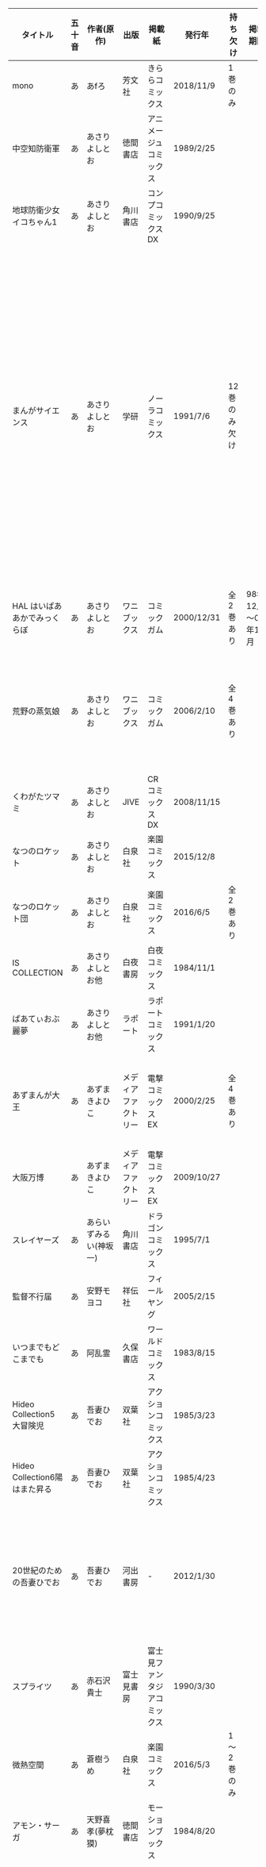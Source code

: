 | タイトル | 五十音 | 作者(原作) | 出版 | 掲載紙 | 発行年 | 持ち欠け | 掲載期間 | サイズ | 各刊発行年　版 |
| ---- | ---- | ---- | ---- | ---- | ---- | ---- | ---- | ---- | ---- |
| mono | あ | あfろ | 芳文社 | きららコミックス | 2018/11/9 | 1巻のみ |  | B6 | 1: 2018/11/9 1刷 帯付き |
| 中空知防衛軍 | あ | あさりよしとお | 徳間書店 | アニメージュコミックス | 1989/2/25 |  |  | B6 | 1刷 超巨大ロボ 北海道に現る<br>復活!無節操超超巨大戦闘兵器 |
| 地球防衛少女イコちゃん1 | あ | あさりよしとお | 角川書店 | コンプコミックスDX | 1990/9/25 |  |  | B6 | 1990/11/5 2版1刷 |
| まんがサイエンス | あ | あさりよしとお | 学研 | ノーラコミックス | 1991/7/6 | 12巻のみ欠け |  | B6 | 1: 1994/11/6 3刷<br>2: 1992/6/6 1刷 帯付き<br>3: 1993/8/6 1刷<br>4: 1994/9/6 1刷<br>5: 1996/2/8 1刷<br>6: 1998/3/6 1刷<br>7: 2001/1/1 刷<br>8: 2007/12/1 2刷<br>9: 2004/9/3 1刷 帯ハガキ付き<br>10: 2007/1/7 1刷 帯ハガキ付き<br>11: 2008/4/10 1刷  ハガキ付き<br>13: 2011/9/14 1刷  ハガキ付き<br>14: 2013/9/10 1刷  ハガキ付き |
| HAL はいぱあ あかでみっく らぼ | あ | あさりよしとお | ワニブックス | コミックガム | 2000/12/31 | 全2巻あり | 98年12月～01年12月 | B6 | 1: 2000/12/31 1刷 帯付き<br>2: 2002/2/10 1刷 帯付き |
| 荒野の蒸気娘 | あ | あさりよしとお | ワニブックス | コミックガム | 2006/2/10 | 全4巻あり |  | B6 | 1: 2006/2/10 1刷<br>2: 2006/12/10 1刷<br>3: 2007/8/10 1刷 ハガキ広告付き<br>4: 2008/6/10 1刷 ハガキ広告付き |
| くわがたツマミ | あ | あさりよしとお | JIVE | CRコミックスDX | 2008/11/15 |  |  | B6 | 1刷 |
| なつのロケット | あ | あさりよしとお | 白泉社 | 楽園コミックス | 2015/12/8 |  |  | B6 | 1刷 |
| なつのロケット団 | あ | あさりよしとお | 白泉社 | 楽園コミックス | 2016/6/5 | 全2巻あり |  | B6 | 1: 2016/6/5 1刷 帯付き<br>2: 2021/12/5 1刷 帯付き |
| IS COLLECTION | あ | あさりよしとお他 | 白夜書房 | 白夜コミックス | 1984/11/1 |  |  | B6 | 1刷 帯付き超巨大ロボ 北海道に現る |
| ぱあてぃおぶ麗夢 | あ | あさりよしとお他 | ラポート | ラポートコミックス | 1991/1/20 |  |  | B6 | 1刷 |
| あずまんが大王 | あ | あずまきよひこ | メディアファクトリー | 電撃コミックスEX | 2000/2/25 | 全4巻あり |  | B6 | 1: 2002/4/30 31刷 帯付き<br>2: 2002/6/25 23刷 帯付き<br>3: 2002/6/25 11刷 帯付き<br>4: 2002/7/20 2刷 帯付き |
| 大阪万博 | あ | あずまきよひこ | メディアファクトリー | 電撃コミックスEX | 2009/10/27 |  |  | B6 | 1刷 帯付き |
| スレイヤーズ | あ | あらいずみるい(神坂一) | 角川書店 | ドラゴンコミックス | 1995/7/1 |  |  | B6 | 1刷 帯付き |
| 監督不行届 | あ | 安野モヨコ | 祥伝社 | フィールヤング | 2005/2/15 |  |  | B6 | 2021/4/15 21刷 帯付き |
| いつまでもどこまでも | あ | 阿乱霊 | 久保書店 | ワールドコミックス | 1983/8/15 |  |  | B6 | 1刷 広告付き |
| Hideo Collection5 大冒険児 | あ | 吾妻ひでお | 双葉社 | アクションコミックス | 1985/3/23 |  |  | B6 | 1刷 |
| Hideo Collection6陽はまた昇る | あ | 吾妻ひでお | 双葉社 | アクションコミックス | 1985/4/23 |  |  | B6 | 1刷 |
| 20世紀のための吾妻ひでお | あ | 吾妻ひでお | 河出書房 | - | 2012/1/30 |  |  | B6 | やけくそ天使<br>スクラップ学園<br>どろろん忍者<br> どーでもいんなーすぺーす<br>Dr.アジマフ ロボット連れて<br>不気味が走る<br>ちびママちゃん |
| スプライツ | あ | 赤石沢貴士 | 富士見書房 | 富士見ファンタジアコミックス | 1990/3/30 |  |  | B6 | 1刷 帯付き |
| 微熱空間 | あ | 蒼樹うめ | 白泉社 | 楽園コミックス | 2016/5/3 | 1～2巻のみ |  | B6 | 1: 2016/5/3 1刷 帯付き<br>2: 2018/5/2 1刷 帯付き |
| アモン・サーガ | あ | 天野喜孝(夢枕獏) | 徳間書店 | モーションブックス | 1984/8/20 |  |  | B6 | 1刷 |
| サイレントメビウス | あ | 麻宮騎亜 | 角川書店 | コンプコミックスDX | 1989/6/10 | 全12巻あり |  | B6 | 1: 1991/8/5 19刷<br>2: 1992/8/15 18刷<br>3: 1992/12/5 12刷<br>4: 1991/10/5 2刷<br>5: 1992/6/25 1刷<br>6: 1994/4/25 1刷 帯ハガキ付き<br>7: 1995/8/1 1刷 帯広告付き<br>8: 1996/7/1 1刷 帯広告付き<br>9: 1997/8/1 1刷 帯広告ハガキ付き<br>10: 1998/4/20 1刷 帯広告付き<br>11: 1999/8/258 1刷<br>12: 1999/10/15 1刷 |
| メビウスクライン | あ | 麻宮騎亜 | メディアファクトリー | 電撃コミックスEX | 1994/5/10 |  |  | B6 | 1刷 帯ハガキ付き |
| 神星記ヴァグランツ | あ | 麻宮騎亜(ヴォクソール・プロ) | 角川書店 | ドラゴンコミックス | 1987/4/1 | 全2巻あり |  | B6 | 1: 1992/3/10 21刷<br>2: 1992/6/15 12刷 |
| 月詠 | あ | 有馬啓太郎 | ワニブックス | コミックガム | 2000/4/10 | 全16巻あり |  | B6 | 1: 2000/12/5 5刷 帯付き<br>2: 2001/6/25 3刷 帯付き<br>3: 2001/6/25 2刷<br>4: 2002/1/10 1刷 帯付き<br>5: 2002/7/10 1刷 帯付き<br>6: 2003/3/10 1刷<br>7: 2003/11/10 1刷 帯ハガキ付き<br>8: 2004/12/10 3刷 帯付き<br>9: 2005/1/10 1刷 帯ハガキ付き<br>10: 2005/8/10 1刷 帯ハガキ付き<br>11: 2006/4/10 1刷 帯ハガキ付き<br>12: 2006/11/10 1刷 帯ハガキ広告付き<br>13: 2007/5/10 1刷<br>14: 2007/12/10 1刷<br>15: 2008/8/10 1刷 広告付き<br>15: 2009/4/10 1刷 |
| いのうえ空DX | い | いのうえ空 | 角川書店 | ドラゴンコミックス | 2002/7/1 |  |  | B6 | 1刷 帯付き |
| GBボンバー | い | いのまたむつみ | 徳間書店 | モーションブックス | 1984/4/20 |  |  | B6 | 1刷 |
| ベル☆スタア強盗団 | い | 伊藤明弘 | 角川書店 | ドラゴンコミックス | 1995/3/1 | 全3巻あり |  | B6 | 1:1995/3/1 1刷 帯広告付き<br>2: 1995/3/1 1刷 帯付き 3:1998/5/1 1刷 帯付き |
| カメラバカにつける薬 | い | 飯田ともき | インプレス | デジタルカメラマガジン | 2022/7/1 |  |  | B6 | 1刷 |
| ブルーセンチネル | う | うらべすう | フランス書院 | Xコミックス | 1993/7/10 |  |  | B6 | 1刷 広告付き |
| プラスチックリトル | う | うるし原智志 | 学研 | ノーラコミックス | 1994/5/6 |  |  | B6 | 1刷 |
| キラリティー | う | うるし原智志 | 学研 | ノーラコミックス | 1996/3/6 | 1巻欠け |  | B6 | 2: 1996/3/6 1刷 3: 1997/8/6 1刷 |
| ダーククリムゾン改訂版 | う | うるし原智志 | ムービック | - | 2010/10/30 | 全4巻あり |  | B6 | 1: 2010/10/30 1刷<br>2: 2010/10/30 1刷<br>3: 2010/10/30 1刷<br>4: 2010/10/30 1刷 |
| プラスチックリトル オールカラー完全版 | う | うるし原智志 | 学研 | ノーラ | 2012/10/13 |  |  | B5 |  |
| レジェンドオブレムネア | う | うるし原智志(よしもときんじ) | 学研 | ノーラコミックス | 1991/10/6 | 全3巻あり |  | B6 | 1: 1991/10/6 1刷<br>2: 1992/5/6 1刷<br>3: 1993/3/6 1刷 |
| 悠久黙示録エイドロンシャドー | う | うるし原智志(よしもときんじ) | メディアワークス | 電撃コミックスEX | 1999/12/25 | 全2巻あり |  | B6 | 1: 1999/12/25 1刷<br>2: 2002/5/15 1刷 帯付き |
| レジェンドオブレムネア 銀の章・金の章 | う | うるし原智志(よしもときんじ) | 学研 | ノーラ |  | 全2巻あり |  | B5 |  |
| 電撃ピカチュウ | お | おのとしひろ | 小学館 | 別冊コロコロ | 1997/11/25 | 全4巻あり |  | B6 | 1: 1997/11/25 1刷<br>2: 1998/7/25 1刷<br>3: 1999/5/25 1刷<br>4: 2000/2/25 1刷 シール貼り直し |
| 飛行人・アニマル! | お | 大貫健一 | 角川書店 | ニュータイプ | 1992/2/20 |  |  | B6 | 1刷 帯付き |
| AKIRA | お | 大友克洋 | 講談社 | ヤングマガジン | 1984/9/21 | 全6巻あり | 82年24号～90年28号 | B5 | 1: 1995/9/20 37刷<br>2: 1995/3/20 27刷<br>3: 1995/3/20 22刷<br>4: 1995/9/20 24刷<br>5: 1990/12/11 1刷<br>6: 1993/3/23 1刷 |
| ワンダートレック かがみあきら作品集2 | か | かがみあきら | ラポート | - | 1986/6/1 | 1巻所持 |  | B5 | 1: 2000/1/17 1刷<br>2: 2000/3/1 1刷 |
| バイクランド | か | 神塚ときお | 白夜書房 | - | 1991/7/20 |  |  | B6 | 1刷 |
| GA芸術科アートデザインクラス | き | きゆづきさとこ | 芳文社 | きららコミックス | 2006/10/12 | 全7巻あり | 2004年9月号～ | B6 | 1: 2008/10/31 8刷 帯売り上げカード付き<br>2: 2008/2/12　1刷 帯売り上げカード付き<br>3: 2009/9/11　1刷 帯売り上げカード付き<br>4: 2011/11/141 1刷 帯売り上げカードクリアカード付き<br>5: 2012/9/11 1刷 帯売り上げカード付き<br>6: 2014/2/11 1刷 帯売り上げカードクリアカード付き<br>6: 2016/3/13 1刷 帯売り上げカード付き |
| 聖騎士ダンバイン異伝 エグザイルサーガ | き | 衣谷遊 | バンダイ | P.Cコミックス | 1991/2/15 |  |  | B6 | 1刷 |
| 20面相におねがい!! | く | CLAMP | 角川書店 | ニュータイプ | 1990/6/15 | 全2巻あり |  | B6 | 1: 1994/7/1 24刷<br>2: 1994/7/1 16刷 |
| 学園特警デュカリオン | く | CLAMP | 角川書店 | ニュータイプ | 1992/3/3 | 全2巻あり |  | B6 | 1: 1992/3/3 1刷<br>2: 1993/7/1 2刷 |
| 魔法騎士レイアース | く | CLAMP | 講談社 | なかよし | 1994/7/22 | 全3巻あり |  | B6 | 1: 1995/1/25 4刷<br>2: 1994/11/22 1刷<br>3: 1995/3/6 1刷 |
| 魔法騎士レイアース2 | く | CLAMP | 講談社 | なかよし | 1995/7/26 | 全3巻あり |  | B6 | 1: 1995/7/26 1刷<br>2: 1995/12/18 1刷<br>3: 1996/4/23 1刷 |
| 電子妖精アバタモエクボ | こ | こやま基夫 | アスキー | アスキーコミックス | 1992/6/22 | 全3巻あり |  | B6 | 1:1992/6/22 1刷<br>2: 1993/7/22 1刷 帯付き 3:1994/5/22 1刷 帯付き |
| unbalance angel ミナミ | こ | 湖川友兼 | 徳間書店 | モーションブックス | 1984/11/20 |  |  | B6 | 1刷 |
| 高河ゆん初期傑作集 | こ | 高河ゆん | 双葉社 | - | 1997/10/15 |  | 88年1月～91年11月 | B6 | 1刷 |
| アートオブドラゴンズヘブン | こ | 小林誠 | 日本出版社 | ボムコミックス | 1988/5/20 |  |  | B6 | 1刷 帯付き |
| サイバーコミックス 03 | さ | サイバーコミックス | バンダイ | - | 1988/8/30 |  |  | B6 | 1刷 そうま竜也「日本上陸ヤンキー娘」 |
| サイバーコミックス 06 | さ | サイバーコミックス | バンダイ | - | 1989/3/1 |  |  | B6 | 1刷 そうま竜也「たおせカラオケ番長2」 |
| サイバーコミックス 11 | さ | サイバーコミックス | バンダイ | - | 1989/9/10 |  |  | B6 | 1刷 そうま竜也「Zガンダム ユーロサーカス第１話」 |
| サイバーコミックス 14 | さ | サイバーコミックス | バンダイ | - | 1989/12/10 |  |  | B6 | 1刷 |
| 楽園通信社綺談 | さ | 佐藤明機 | ホビージャパン | ホビージャパンコミックス | 1995/1/1 |  |  | B6 | 1刷 |
| マルトゥスの血族 | さ | 沢田一 | 富士見書房 | ドラゴンマガジン | 1992/3/30 | 全6巻あり | 90年9月～97年7月 | B6 | 1: 1992/11/30 2刷 帯ハガキ付き<br>2: 1993/3/30 1刷 帯ハガキ付き<br>3: 1994/3/30 1刷 帯ハガキ付き<br>4: 1995/9/30 1刷 帯付き<br>5: 1996/12/1 1刷 帯付き<br>6: 1999/11/1 1刷 帯付き |
| ドミニオン | し | 士郎正宗 | 青心社 | - | 1993/1/27 |  |  | B6 | 2刷 1993/2/24 |
| フェザータッチオペレーション | し | 柴田昌弘 | 新書館 | ペーパームーンコミックス | 1984/8/10 | 1～3巻未完 |  | B5 | 1: 1984/8/10 1刷<br>2: 1986/6/10 1刷<br>3: 1987/8/10 1刷 |
| スカーレット・ウィザードプラス | し | 忍青龍(茅田砂湖) | 中央公論新社 | - | 2000/12/15 | 全2巻あり |  | B6 | 1: 2004/1/10 5刷<br>2: 2004/1/10 2刷 |
| 観光王国 | す | 須藤真澄 | ふゅーじょんぷろだくと | コミックボックス<br>SFマガジン | 1989/4/20 |  |  | B6 | 1刷 |
| 子午線を歩く 須藤真澄作品集2 | す | 須藤真澄 | ふゅーじょんぷろだくと |  | 1990/10/1 |  | 88年1月～90年4月 | B6 | 1刷 |
| 振袖いちま | す | 須藤真澄 | 偕成社 | コミックファンタジー | 1993/1/1 | 全3巻あり | 90年11月～95年11月 | B6 | 1: 1993/1/1 1刷<br>2: 1994/4/1 1刷<br>3: 2002/10/14 1刷(ビームコミックス) |
| アクアリウム | す | 須藤真澄 | 新声社 | ゲーメストコミックス | 1994/6/30 |  |  | B6 | 1刷 |
| 電気ブラン | す | 須藤真澄 | 竹書房 |  | 1996/4/18 |  | 同人誌など80年～85年 | B6 | 復刻1刷 |
| ごきんじょ冒険対 | す | 須藤真澄 | 竹書房 | まんがくらぶ | 1997/7/27 |  | 95年7月～96年9月 | B6 | 1刷 |
| 金魚銀魚 | す | 須藤真澄 | アスペクト | がくゆう | 1999/3/29 |  | 87年4月～94年3月 | B6 | 1刷 |
| てぬのほそみち | す | 須藤真澄 | 秋田書店 | きららセーズ | 1999/11/25 |  | 96年10月～99年5月 | B6 | 1刷 |
| あゆみ | す | 須藤真澄 | エンターブレイン | ビームコミックス | 2001/12/6 |  | 84年～00年 | B6 | 1刷 |
| ワルキューレの冒険外伝 | す | 杉森建 | 電波新聞社 | ビデオゲームコミックス | 1989/10/20 |  |  | B6 | 1刷 ハガキ付き |
| 嘆きのサイレン | す | 鈴木理華(茅田砂湖) | 中央公論新社 | - | 2005/7/25 | 全3巻あり |  | B6 | 1: 2005/7/25 1刷<br>2: 2006/5/25 1刷<br>3: 2007/3/25 1刷 |
| キャッ党忍伝てやんでえ そうま竜也作品集 | そ | そうま竜也 | メディアワークス | MXコミックス | 1994/6/10 |  |  | B6 | 1刷 帯ハガキ広告付き |
| プライベーツライヴ 園田健一作品集 | そ | 園田健一 | ムービック |  | 1987/3/31 |  |  | B6 | 1刷 ハガキ付き |
| ゆるゆる | た | たかみち | 少年画報社 | ヤングキング | 2010/5/3 | 全3巻あり |  | B6 | 1: 2010/5/3 1刷<br>2: 2012/8/2 1刷<br>3: 2013/8/24 1刷 |
| 人魚の森 | た | 高橋留美子 | 小学館 | 週刊サンデー | 1988/5/20 |  |  | B6 | 1992/12/20 19刷 |
| 人魚の傷 | た | 高橋留美子 | 小学館 | 週刊サンデー | 1993/1/15 |  |  | B6 | 1993/8/20 4刷 |
| 新万能文化猫娘 誕生編 | た | 高田祐三 | 角川書店 | コミックスA | 1993/3/1 |  |  | B6 | 1刷 帯付き |
| アップルパラダイス | た | 竹本泉 | ホビージャパン | ホビージャパンコミックス | 1994/8/1 | "2 | 3巻欠け" |  | B6 | 1: 1994/8/1 1刷 |
| 秘境探検ファム&イーリー1 | た | 田中久仁彦 | ホビージャパン | ホビージャパンコミックス | 1995/10/1 |  |  | B6 | 1995/11/20 3刷 帯付き |
| 一撃必虫ホイホイさん | た | 田中久仁彦 | メディアファクトリー | 電撃コミックスEX | 2004/10/25 |  |  | B6 | 1刷 帯ハガキ付き |
| TAKE MOON | た | 武梨えり | 一迅社 | メディアコミックス | 2004/7/15 | 全2巻あり |  | B6 | 1: 2010/11/24 10刷<br>2: 2006/9/1 1刷 帯付き |
| クロスファイア | ち | ちみもりお | 久保書店 | ワールドコミックス | 1985/4/1 |  |  | B6 | 1刷 |
| 冥王計画ゼオライマー | ち | ちみもりお | 久保書店 | ワールドコミックス | 1986/3/25 |  |  | B6 | 1刷 |
| 冥王計画ゼオライマー 完全版 | ち | ちみもりお | 徳間書店 | - | 2008/1/1 |  |  | B6 | 1刷 |
| ロマンシア | つ | 円英智(寺田憲史) | 角川書店 | ドラゴンコミックス | 1988/5/15 |  |  | B6 | 1988/5/15 1刷 帯付き |
| ザナドゥ | と | 都築和彦 | 角川書店 | ドラゴンコミックス | 1987/6/15 |  |  | B6 | 1988/6/25 8刷 帯付き |
| ぱらいそ | と | 道満晴明 | ワニマガジン | ワニマガジン | 2011/2/25 | 全2巻あり |  | B6 | 1: 2011/7/15 7刷<br>2: 2013/7/20 1刷 |
| ファイブスター物語 | な | 永野護 | 角川書店 | ニュータイプ | 1987/5/21 | 全7巻あり |  | B6 | 1: 1992/3/25 38刷<br>1 1998EDITION: 2007/11/1 改訂17刷<br>2: 1991/10/15 24刷<br>2: 2005/3/1 1刷 ハガキ付き<br>3: 1990/9/1 1刷<br>4: 1991/10/1 1刷<br>5: 1992/11/20 1刷<br>6: 1994/3/20 1刷<br>7: 1995/9/20 4刷<br>8: 2000/11/20 14刷<br>9: 1998/9/30 1刷<br>10: 2000/10/1 1刷<br>11: 2003/4/30 1刷<br>12: 2006/4/10 1刷<br>13: 2018/6/12 2刷 帯付き<br>14: 2018/2/10 1刷 帯付き<br>15: 2019/12/10 1刷 帯ハガキ付き<br>16: 2021/10/8 1刷 帯ハガキ付き<br>17: 2023/3/10 1刷 帯ハガキ付き |
| フールフォーザシティ | な | 永野護 | 角川書店 | ニュータイプ | 1987/10/21 |  |  | B6 | 1: 1998/1/10 30刷 |
| ファイブスター物語リブート | な | 永野護 | 角川書店 | ニュータイプ | 2011/2/10 | 全7巻あり |  | B6 | 1: 2011/6/7 3刷 広告付き<br>2: 2011/4/9 1刷 広告ハガキ付き<br>3: 2011/6/10 1刷 広告ハガキ付き<br>4: 2011/8/10 1刷<br>5: 2011/10/8 1刷<br>6: 2012/1/10 1刷 広告ハガキ付き<br>7: 2012/3/10 1刷 |
| ファイブスター物語トレーサー | な | 永野護 | 角川書店 | ニュータイプ | 2012/10/10 | 全2巻あり |  | B6 | 1: 2012/10/10 1刷 帯付き<br>2: 2013/3/25 1刷 |
| ぼっち・ざ・ろっく! | は | はまじあき | 芳文社 | きららMAX | 2019/3/14 | 1～6巻あり |  | B5 | 1: 2023/3/10 19刷 帯付き<br>2: 2023/2/15 13刷 帯付き<br>3: 2020/11/25 137刷<br>4: 2020/11/25 125刷<br>5: 2020/11/25 100刷<br>6: 2020/11/25 104刷 |
| ぼっち・ざ・ろっく!アンソロジー | は | はまじあき | 芳文社 | きららMAX | 2019/3/14 | 2巻欠け |  | B5 | 1: 2023/4/30 10刷 帯付き |
| ハンバーガーちゃん絵日記 | は | ハンバーガー | 角川書店 | - | 2021/5/27 |  |  | B6 | 1刷 帯付き |
| 轟世剣ダイ・ソード | は | 長谷川裕一 | 徳間書店 | キャプテンコミックス | 1995/5/15 | 全7巻あり |  | B6 | 1: 1995/5/15 1刷<br>2: 1995/6/10 1刷<br>3: 1995/7/10 1刷<br>4: 1995/8/15 1刷<br>5: 1996/4/25 1刷<br>6: 1996/11/25 1刷<br>7: 1997/1/20 1刷 |
| オレンジトリップ0926 | は | 服部あゆみ | 徳間書店 | モーションブックス | 1984/12/20 |  |  | B6 | 1刷 |
| 月曜日のたわわ | ひ | 比村奇石 | 講談社 | ヤングマガジン | 2021/4/21 | 1～9巻続刊 | 20年51号～ | B5 | 1: 2021/4/21 2刷<br>2: 2021/8/2 1刷<br>3: 2021/12/6 1刷<br>4: 2022/4/4 1刷<br>5: 2022/8/1 1刷<br>6: 2022/12/5 1刷<br>7: 2023/5/8 1刷<br>8: 2023/8/7 1刷<br>9: 2023/12/4 1刷 |
| 真弾劾凰聖伝DOLL1 | ひ | 平野俊弘 | 学研 | ノーラコミックス | 1992/3/6 | 2～5巻欠け |  | B6 | 1: 1992/3/6 1刷 |
| 無敵少女ラミー | ひ | 平野俊弘(石川賢) | 徳間書店 | モーションブックス | 1984/7/20 |  |  | B6 | 1刷 |
| 茶目子 | ふ | 藤原カムイ | 新書館 | - | 1986/2/5 |  |  | B6 | 1刷 |
| ドーラ 失われた世界 | ま | 真鍋譲治 | 新書館 | ペーパームーンコミックス | 1988/1/10 |  |  | B5 | 1刷 |
| アウトランダーズ愛蔵版 | ま | 真鍋譲治 | 白泉社 | ジェッツコミックス | 1989/7/31 | 全2巻あり |  | B6 | 1: 1990/2/20 3刷<br>2: 198911/15 2刷 |
| バンパネラ | ま | 真鍋譲治 | 富士見書房 | 富士見ファンタジアコミックス | 1991/2/10 |  |  | B6 | 1刷 帯付き |
| はいぱ～ぽりす | み | MEE | 角川書店 | ドラゴンコミックス | 1994/4/1 | 全10巻あり |  | B6 | 1: 1997/4/1 3刷<br>2: 1997/4/1 3刷<br>3: 1997/4/1 2刷<br>4: 1997/9/1 1刷<br>5: 1999/5/1 1刷<br>6: 2000/8/1 1刷<br>7: 2001/10/1 1刷 帯付き<br>8: 2002/8/1 1刷 帯付き<br>9: 2003/5/1 1刷 帯付き<br>10: 2004/10/1 1刷 帯付き |
| 風の谷のナウシカ | み | 宮崎駿 | 徳間書店 | アニメージュ | 1983/8/25 | 全7巻あり | 82年2月号～ | B5 | 1: 2020/11/25 150刷<br>2: 2020/11/25 148刷<br>3: 2020/11/25 137刷<br>4: 2020/11/25 125刷<br>5: 2020/11/25 100刷<br>6: 2020/11/25 104刷<br>7: 2020/11/25 99刷 |
| 宇宙課々付エヴァ・レディ | み | 御米椎 | 竹書房 | バンブーコミックス | 1994/4/28 | 2巻欠け |  | B6 | 1: 1994/4/28 1刷 |
| マリオネットジェネレーション | み | 美樹本晴彦 | 角川書店 | ニュータイプ | 1989/7/1 | 全5巻あり |  | B6 | 1: 1991/12/1 5刷<br>2: 1991/10/1 1刷 帯付き<br>3: 1994/4/30 1刷<br>4: 1997/4/30 1刷 帯ハガキ付き<br>5: 1998/3/30 1刷 ハガキ付き |
| パワード ミユちゃん | め | MEIMU | 久保書店 | ワールドコミックス | 1987/8/25 | 全2巻あり |  | B6 | 1: 1987/8/25 1刷<br>2: 1989/4/20 1刷 |
| じょしらく | や | ヤス(久米田康治) | 講談社 | 別冊少年マガジン | 2010/5/17 | 全6巻あり |  | B6 | 1: 2012/6/4 4刷 帯付き<br>2: 2012/6/4 2刷 帯付き<br>3: 2012/6/4 2刷 帯付き<br>4: 2012/6/8 1刷 帯付き<br>5: 2013/2/8 1刷 帯付き<br>6: 2013/11/8 1刷 帯付き |
| ぱろでぃわぁるど | ゆ | ゆうきまさみ | みのり書房 | OUTコミックス | 1985/10/5 |  |  | B6 | 1刷 |
| マジカルルシィ ゆうきまさみ初期作品集 | ゆ | ゆうきまさみ | ラポート | ラポートコミックス | 1987/5/1 |  |  | B6 | 8刷 |
| アッセンブルインサート | ゆ | ゆうきまさみ | みのり書房 | OUTコミックス | 1988/3/20 |  |  | B6 | 1刷 |
| ヤマトタケルの冒険 | ゆ | ゆうきまさみ | みのり書房 | OUTコミックス | 1989/12/30 |  |  | B6 | 1刷 |
| 鉄腕バーディー 第1巻 | ゆ | ゆうきまさみ | 小学館 | 週刊サンデー | 1996/8/15 |  |  | B6 | 1刷 |
| 馬なり1ハロン劇場 | よ | よしだみほ | 双葉社 | アクションコミックス | 1992/6/12 | 1～6巻あり |  | B6 | 1: 1995/12/15 22刷<br>2: 1995/12/15 13刷<br>3: 1995/11/23 11刷<br>4: 1996/1/7 8刷<br>5: 1994/9/27 1刷<br>6: 1996/1/7 6刷 |
| メタルスレイダーグローリー エイミアの面影 | よ | よしみる | メディアワークス | 電撃コミックスEX | 1995/8/25 |  |  | B6 | 1刷 |
| 吉田戦車のゲーム漫画大全兄 | よ | 吉田戦車 | エンターブレイン | ビームコミックス | 2004/1/5 |  |  | B6 | 2006/2/10 6刷 |
| 負けるな魔剣道 | よ | 吉田佑之 | ホビージャパン |  | 1993/6/21 |  |  | B6 | 1刷 帯付き |
| 16bitセンセーション | わ | 若木民喜 | 角川書店 | - | 2020/9/14 | 全2巻あり |  | B6 | 1: 2020/10/15 2帯付き<br>2: 2021/11/6 1刷 帯付き |
| 美少女症候群 | ん | アンソロジー | ふゅーじょんぷろだくと | - | 1985/8/1 |  |  | B6 | 1刷 |
| 美少女症候群6 | ん | アンソロジー | ふゅーじょんぷろだくと | - | 1987/12/1 |  |  | B6 | 1刷 |
| コミックガンバスター | ん | アンソロジー | バンダイ | P.Cコミックス | 1989/8/10 |  |  | B6 | 1刷 |
| マシンヘッド 02 | ん | アンソロジー | 白夜書房 | - | 1989/10/20 |  |  | B6 | 1刷 ハガキ付き そうま竜也「イミテーションガール」 |
| エリアルコミック | ん | アンソロジー | 朝日ソノラマ | - | 1990/8/25 | 全14巻あり |  | B6 | 1: 1990/8/25 1刷 帯付き<br>2: 1990/12/25 1刷<br>3: 1991/3/25 1刷<br>4: 1991/6/25 1刷 帯付き<br>5: 1991/9/15 1刷<br>6: 1991/11/15 1刷<br>7: 1992/2/1 刷 帯付き<br>8: 1992/4/1 1刷 帯付き<br>9: 1992/5/30 1刷 帯付き<br>10: 1992/8/25 1刷 帯付き<br>11: 1992/9/30 1刷 帯付き<br>12: 1992/12/25 1刷 帯付き<br>13: 1993/3/10 1刷 帯付き<br>14: 1993/4/30 1刷 帯付き |
| コミックガンバスター2 | ん | アンソロジー | バンダイ | P.Cコミックス | 1991/5/10 |  |  | B6 | 1刷 |
| スーパーコンプ1 | ん | アンソロジー | 角川書店 | コンプコミックスDX | 1992/11/10 | 全1巻 |  | B6 | 1刷 |
| コミックマスター16 | ん | アンソロジー | ホビージャパン | - | 1993/9/18 |  |  | B6 | 1刷 連載「楽園通信社綺談」、<br>田中久仁彦「ブッタギレイヤー」、<br>「ゆみみみっくす」 |
| ロリアルコミック1.0 | ん | アンソロジー | 朝日ソノラマ | - | 1993/9/30 |  |  | B6 | 1刷 |
| ToHeartコミックアンソロジーVol.5 | ん | アンソロジー | スタジオDNA | - | 2000/6/1 |  |  | B6 | 1刷 ハガキ付き |
| 機動戦士ガンダム THE ANTHOLOGY VOL.2 | ん | アンソロジー | 角川書店 | コミックスA | 2003/9/1 |  |  | B6 | 1刷 広告ハガキ付き あさりよしとお「Fight!」 |
| エリアル読本 | ん | アンソロジー | 朝日ソノラマ | - | 2004/8/20 |  |  | B6 | 1刷 帯CD「ARIELⅢ 野良無人戦艦の恐怖」付き |
